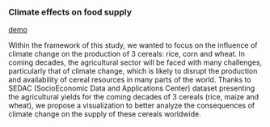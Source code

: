 ### Climate effects on food supply

[demo](http://p1408993.pages.univ-lyon1.fr/projet_dataviz/) 

Within the framework of this study, we wanted to focus on the influence of climate change on the production of 3 cereals: rice, corn and wheat. In coming decades, the agricultural sector will be faced with many challenges, particularly that of climate change, which is likely to disrupt the production and availability of cereal resources in many parts of the world. Thanks to SEDAC (SocioEconomic Data and Applications Center) dataset presenting the agricultural yields for the coming decades of 3 cereals (rice, maize and wheat), we propose a visualization to better analyze the consequences of climate change on the supply of these cereals worldwide.

